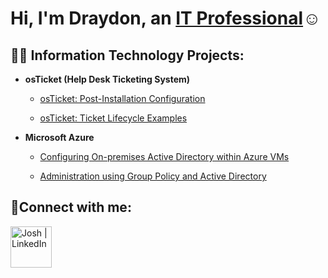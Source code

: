 <h1>Hi, I'm Draydon, an <a href="https://www.linkedin.com/in/draydon-ratliff-51422b252/">IT Professional</a>☺</h1>

<h2>👨‍💻 Information Technology Projects:</h2>

- <b>osTicket (Help Desk Ticketing System)</b>
    
  - [osTicket: Post-Installation Configuration](https://github.com/Zertech55/Post-Install-Config/blob/main/README.md)
    
  - [osTicket: Ticket Lifecycle Examples](https://github.com/Zertech55/Ticket-Lifestyle/blob/main/README.md)
    
- <b>Microsoft Azure</b>

  - [Configuring On-premises Active Directory within Azure VMs](https://github.com/Zertech55/Configure-ad/blob/main/README.md)
    
  - [Administration using Group Policy and Active Directory](https://github.com/Zertech55/Azure-Network-Protocols/blob/main/README.md)

<h2>🤳Connect with me:</h2>

[<img align="left" alt="Josh | LinkedIn" width="66px" src="https://cdn.jsdelivr.net/npm/simple-icons@v3/icons/linkedin.svg" />][linkedin]

[linkedin]: https://www.linkedin.com/in/draydon-ratliff-51422b252/
